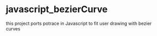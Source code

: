 javascript_bezierCurve
======================

this project ports potrace in Javascript to fit user drawing with bezier curves 
